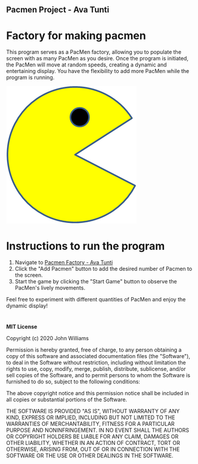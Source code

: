 ## Pacmen Project - Ava Tunti
# Factory for making pacmen
This program serves as a PacMen factory, allowing you to populate the screen with as many PacMen as you desire. Once the program is initiated, the PacMen will move at random speeds, creating a dynamic and entertaining display. You have the flexibility to add more PacMen while the program is running.

<img src="PacMan1.png">

# Instructions to run the program
1. Navigate to [Pacmen Factory - Ava Tunti](https://ava-tunti.github.io/pacmen/starter.html)
2. Click the "Add Pacmen" button to add the desired number of Pacmen to the screen.
3. Start the game by clicking the "Start Game" button to observe the PacMen's lively movements.

Feel free to experiment with different quantities of PacMen and enjoy the dynamic display!
#
**MIT License**

Copyright (c) 2020 John Williams

Permission is hereby granted, free of charge, to any person obtaining a copy
of this software and associated documentation files (the "Software"), to deal
in the Software without restriction, including without limitation the rights
to use, copy, modify, merge, publish, distribute, sublicense, and/or sell
copies of the Software, and to permit persons to whom the Software is
furnished to do so, subject to the following conditions:

The above copyright notice and this permission notice shall be included in all
copies or substantial portions of the Software.

THE SOFTWARE IS PROVIDED "AS IS", WITHOUT WARRANTY OF ANY KIND, EXPRESS OR
IMPLIED, INCLUDING BUT NOT LIMITED TO THE WARRANTIES OF MERCHANTABILITY,
FITNESS FOR A PARTICULAR PURPOSE AND NONINFRINGEMENT. IN NO EVENT SHALL THE
AUTHORS OR COPYRIGHT HOLDERS BE LIABLE FOR ANY CLAIM, DAMAGES OR OTHER
LIABILITY, WHETHER IN AN ACTION OF CONTRACT, TORT OR OTHERWISE, ARISING FROM,
OUT OF OR IN CONNECTION WITH THE SOFTWARE OR THE USE OR OTHER DEALINGS IN THE
SOFTWARE.
